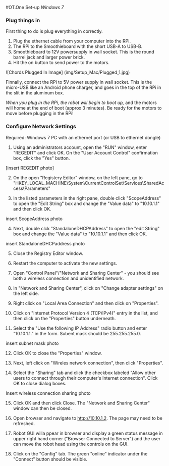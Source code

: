 #OT.One Set-up *Windows 7*

### Plug things in

First thing to do is plug everything in correctly. 

1. Plug the ethernet cable from your computer into the RPi.
2. The RPi to the Smoothieboard with the short USB-A to USB-B.
3. Smoothieboard to 12V powersupply in wall socket. This is the round barrel jack and larger power brick.  
4. Hit the on button to send power to the motors.

![Chords Plugged In Image] (img/Setup_Mac/Plugged_1.jpg)

Finnally, connect the RPi to 5V power supply in wall socket. This is the micro-USB like an Android phone charger, and goes in the top of the RPi in the slit in the aluminum box. 

_When you plug in the RPi, the robot will begin to boot up,_ and the motors will home at the end of boot (approx 3 minutes). Be ready for the motors to move before plugging in the RPi!

### Configure Network Settings

Required: Windows 7 PC with an ethernet port (or USB to ethernet dongle)

1) Using an administrators account, open the "RUN" window, enter "REGEDIT" and click OK.  On the "User Account Control" confirmation box, click the "Yes" button.

[insert REGEDIT photo]

2) On the open "Registery Editor" window, on the left pane, go to "HKEY_LOCAL_MACHINE\System\CurrentControlSet\Services\SharedAccess\Parameters"

3) In the listed parameters in the right pane, double click "ScopeAddress" to open the "Edit String" box and change the "Value data" to "10.10.1.1" and then click OK.


insert ScopeAddress photo


4) Next, double clck "StandaloneDHCPAddress" to open the "edit String" box and change the "Value data" to "10.10.1.1" and then click OK.

insert StandaloneDHCPaddress photo

5) Close the Registry Editor window.

6) Restart the computer to activate the new settings.

7) Open "Control Panel"/"Network and Sharing Center" - you should see both a wireless connection and unidentified network.

8) In "Network and Sharing Center", click on "Change adapter settings" on the left side.

9) Right click on "Local Area Connection" and then click on "Properties".

10) Click on "Internet Protocol Version 4 (TCP/IPv4)" entry in the list, and then click on the "Properties" button underneath.

11) Select the "Use the following IP Address" radio button and enter "10.10.1.1." in the form.  Subent mask should be 255.255.255.0.

insert subnet mask photo

12) Click OK to close the "Properties" window.

13) Next, left click on "Wireles network connection", then click "Properties".

14) Select the "Sharing" tab and click the checkbox labeled "Allow other users to connect through their computer's Internet connection".  Click OK to close dialog boxes.

Insert wireless connection sharing photo

15) Click OK and then click Close.  The "Network and Sharing Center" window can then be closed.

16) Open browser and navigate to http://10.10.1.2.  The page may need to be refreshed.

17) Robot GUI willa ppear in browser and display a green status message in upper right hand corner ("Browser Connected to Server") and the user can move the robot head using the controls on the GUI.

18) Click on the "Config" tab.  The green "online" indicator under the "Connect" button should be visible.



